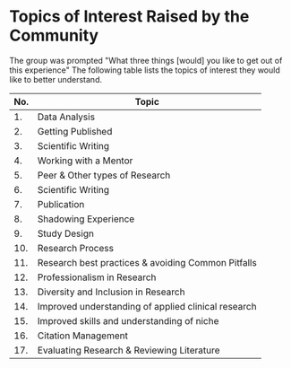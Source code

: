 # Topics of Interest Raised by the Community

The group was prompted "What three things [would] you like to get out of this experience"
The following table lists the topics of interest they would like to better understand.

| No.   | Topic                  | 
| ----- | ---------------------- |
| 1.    |Data Analysis |
| 2.    |Getting Published|
| 3. | Scientific Writing| 
| 4. | Working with a Mentor|
|5. | Peer & Other types of Research | 
|6. | Scientific Writing|
|7. | Publication |
|8. | Shadowing Experience|
|9.| Study Design|
|10.| Research Process |
|11.|Research best practices & avoiding Common Pitfalls|
|12.|Professionalism in Research|
|13.| Diversity and Inclusion in Research|
|14.| Improved understanding of applied clinical research|
|15.|Improved skills and understanding of niche|
|16.|Citation Management|
|17.|Evaluating Research & Reviewing Literature|
